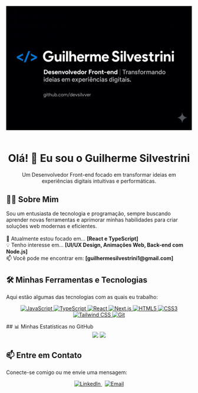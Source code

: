 <div align="center">
  <img src="img/meu_banner.png" alt="Banner Guilherme Silvestrini" />
</div>
<br>

<h1 align="center">
  Olá! 👋 Eu sou o Guilherme Silvestrini
</h1>
<p align="center">
  Um Desenvolvedor Front-end focado em transformar ideias em experiências digitais intuitivas e performáticas.
</p>

## 👨‍💻 Sobre Mim
<p>
  Sou um entusiasta de tecnologia e programação, sempre buscando aprender novas ferramentas e aprimorar minhas habilidades para criar soluções web modernas e eficientes.
<br><br>
  🌱 Atualmente estou focado em... <strong>[React e TypeScript]</strong>
  <br>
  💡 Tenho interesse em... <strong>[UI/UX Design, Animações Web, Back-end com Node.js]</strong>
  <br>
  📫 Você pode me encontrar em: <strong>[guilhermesilvestrini1@gmail.com]</strong>
</p>

## 🛠️ Minhas Ferramentas e Tecnologias

Aqui estão algumas das tecnologias com as quais eu trabalho:

<p align="center">
  <a href="https://developer.mozilla.org/pt-BR/docs/Web/JavaScript" target="_blank">
    <img src="https://img.shields.io/badge/JavaScript-F7DF1E?style=for-the-badge&logo=javascript&logoColor=black" alt="JavaScript">
  </a>
  <a href="https://www.typescriptlang.org/" target="_blank">
    <img src="https://img.shields.io/badge/TypeScript-3178C6?style=for-the-badge&logo=typescript&logoColor=white" alt="TypeScript">
  </a>
  <a href="https://react.dev/" target="_blank">
    <img src="https://img.shields.io/badge/React-20232A?style=for-the-badge&logo=react&logoColor=61DAFB" alt="React">
  </a>
  <a href="https://nextjs.org/" target="_blank">
    <img src="https://img.shields.io/badge/Next.js-000000?style=for-the-badge&logo=nextdotjs&logoColor=white" alt="Next.js">
  </a>
  <a href="https://developer.mozilla.org/pt-BR/docs/Web/HTML" target="_blank">
    <img src="https://img.shields.io/badge/HTML5-E34F26?style=for-the-badge&logo=html5&logoColor=white" alt="HTML5">
  </a>
  <a href="https://developer.mozilla.org/pt-BR/docs/Web/CSS" target="_blank">
    <img src="https://img.shields.io/badge/CSS3-1572B6?style=for-the-badge&logo=css3&logoColor=white" alt="CSS3">
  </a>
  <a href="https://tailwindcss.com/" target="_blank">
    <img src="https://img.shields.io/badge/Tailwind_CSS-06B6D4?style=for-the-badge&logo=tailwind-css&logoColor=white" alt="Tailwind CSS">
  </a>
  <a href="https://git-scm.com/" target="_blank">
    <img src="https://img.shields.io/badge/Git-E34F26?style=for-the-badge&logo=git&logoColor=white" alt="Git">
  </a>
</p>
## 📊 Minhas Estatísticas no GitHub

<div align="center">
  <img height="180em" src="https://github-readme-stats.vercel.app/api?username=devsilvver&show_icons=true&theme=tokyonight&include_all_commits=true&count_private=true"/>
  <img height="180em" src="https://github-readme-stats.vercel.app/api/top-langs/?username=devsilvver&layout=compact&langs_count=7&theme=tokyonight"/>
</div>


## 📫 Entre em Contato

Conecte-se comigo ou me envie uma mensagem:

<p align="center">
  <a href="[https://www.linkedin.com/in/guilherme-silvestrini-782226233/]" target="_blank">
    <img src="https://img.shields.io/badge/LinkedIn-0077B5?style=for-the-badge&logo=linkedin&logoColor=white" alt="LinkedIn">
  </a>
  &nbsp;
  <a href="mailto:[guilhermesilvestrini1@gmail.com]" target="_blank">
    <img src="https://img.shields.io/badge/Email-D14836?style=for-the-badge&logo=gmail&logoColor=white" alt="Email">
  </a>
</p>